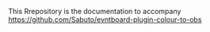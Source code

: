 This Rrepository is the documentation to accompany https://github.com/Sabuto/evntboard-plugin-colour-to-obs
